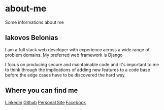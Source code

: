 # about-me
Some informations about me

## Iakovos Belonias

I am a full stack web developer with experience across a wide range of problem domains. My preferred web framework is Django

I focus on producing secure and maintainable code and it's important to me to think through the implications of adding new features to a code base before the edge cases have to be discovered the hard way.

## Where you can find me

[Linkedin](https://www.linkedin.com/in/belonias)
[Github](https://www.github.com/Belonias)
[Personal Site](https://www.belonias.com)
[Facebook](https://www.facebook.com/belonias)
